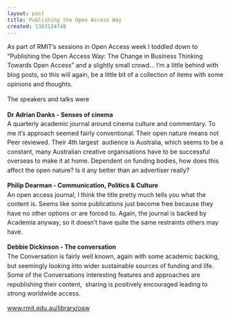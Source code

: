 ```yaml
---
layout: post
title: Publishing the Open Access Way
created: 1383124748
---
```

<p class="p1"><span style="line-height: 1.538em;">As part of RMIT&rsquo;s sessions in Open Access week I toddled down to &ldquo;Publishing the Open Access Way: The Change in Business Thinking Towards Open Access&rdquo; and a slightly small crowd&hellip; I&rsquo;m a little behind with blog posts, so this will again, be a little bit of a collection of items with some opinions and thoughts.</span><p class="p1"><span style="line-height: 1.538em;">The speakers and talks were</span><p class="p1"><b style="line-height: 1.538em;">Dr Adrian Danks - Senses of cinema</b><br /><span style="line-height: 1.538em;">A quarterly academic journal around cinema culture and commentary. To me it&rsquo;s approach seemed fairly conventional. Their open nature means not Peer reviewed. Their 4th largest&nbsp; audience is Australia, which seems to be a constant, many Australian creative organisations have to be successful overseas to make it at home. Dependent on funding bodies, how does this affect the open nature? Is it any better than an advertiser really?</span><p class="p1"><b style="line-height: 1.538em;">Philip Dearman - Communication, Politics &amp; Culture</b><br /><span style="line-height: 1.538em;">An open access journal, I think the title pretty much tells you what the content is. Seems like some publications just become free because they have no other options or are forced to. Again, the journal is backed by Academia anyway, so it doesn&rsquo;t have quite the same restraints others may have.&nbsp;</span><p class="p1"><b style="line-height: 1.538em;">Debbie Dickinson - The conversation</b><span style="line-height: 1.538em;">&nbsp;</span><br /><span style="line-height: 1.538em;">The Conversation is fairly well known, again with some academic backing, but seemingly looking into wider sustainable sources of funding and life. Some of the Conversations interesting features and approaches are republishing their content,&nbsp; sharing is positively encouraged leading to strong worldwide access.</span><p class="p1"><a href="http://www.rmit.edu.au/library/oaw" target="_blank"><span class="s1">www.rmit.edu.au/library/oaw</span></a>

